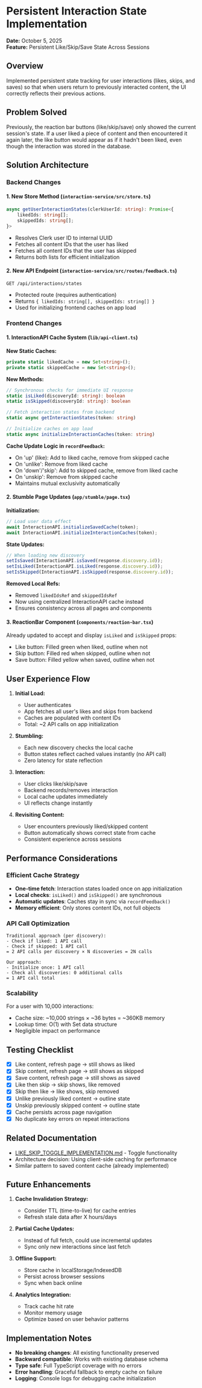 # Persistent Interaction State Implementation

**Date:** October 5, 2025  
**Feature:** Persistent Like/Skip/Save State Across Sessions

## Overview

Implemented persistent state tracking for user interactions (likes, skips, and saves) so that when users return to previously interacted content, the UI correctly reflects their previous actions.

## Problem Solved

Previously, the reaction bar buttons (like/skip/save) only showed the current session's state. If a user liked a piece of content and then encountered it again later, the like button would appear as if it hadn't been liked, even though the interaction was stored in the database.

## Solution Architecture

### Backend Changes

#### 1. New Store Method (`interaction-service/src/store.ts`)
```typescript
async getUserInteractionStates(clerkUserId: string): Promise<{
    likedIds: string[];
    skippedIds: string[];
}>
```
- Resolves Clerk user ID to internal UUID
- Fetches all content IDs that the user has liked
- Fetches all content IDs that the user has skipped
- Returns both lists for efficient initialization

#### 2. New API Endpoint (`interaction-service/src/routes/feedback.ts`)
```
GET /api/interactions/states
```
- Protected route (requires authentication)
- Returns `{ likedIds: string[], skippedIds: string[] }`
- Used for initializing frontend caches on app load

### Frontend Changes

#### 1. InteractionAPI Cache System (`lib/api-client.ts`)

**New Static Caches:**
```typescript
private static likedCache = new Set<string>();
private static skippedCache = new Set<string>();
```

**New Methods:**
```typescript
// Synchronous checks for immediate UI response
static isLiked(discoveryId: string): boolean
static isSkipped(discoveryId: string): boolean

// Fetch interaction states from backend
static async getInteractionStates(token: string)

// Initialize caches on app load
static async initializeInteractionCaches(token: string)
```

**Cache Update Logic in `recordFeedback`:**
- On 'up' (like): Add to liked cache, remove from skipped cache
- On 'unlike': Remove from liked cache
- On 'down'/'skip': Add to skipped cache, remove from liked cache
- On 'unskip': Remove from skipped cache
- Maintains mutual exclusivity automatically

#### 2. Stumble Page Updates (`app/stumble/page.tsx`)

**Initialization:**
```typescript
// Load user data effect
await InteractionAPI.initializeSavedCache(token);
await InteractionAPI.initializeInteractionCaches(token);
```

**State Updates:**
```typescript
// When loading new discovery
setIsSaved(InteractionAPI.isSaved(response.discovery.id));
setIsLiked(InteractionAPI.isLiked(response.discovery.id));
setIsSkipped(InteractionAPI.isSkipped(response.discovery.id));
```

**Removed Local Refs:**
- Removed `likedIdsRef` and `skippedIdsRef`
- Now using centralized InteractionAPI cache instead
- Ensures consistency across all pages and components

#### 3. ReactionBar Component (`components/reaction-bar.tsx`)

Already updated to accept and display `isLiked` and `isSkipped` props:
- Like button: Filled green when liked, outline when not
- Skip button: Filled red when skipped, outline when not
- Save button: Filled yellow when saved, outline when not

## User Experience Flow

1. **Initial Load:**
   - User authenticates
   - App fetches all user's likes and skips from backend
   - Caches are populated with content IDs
   - Total: ~2 API calls on app initialization

2. **Stumbling:**
   - Each new discovery checks the local cache
   - Button states reflect cached values instantly (no API call)
   - Zero latency for state reflection

3. **Interaction:**
   - User clicks like/skip/save
   - Backend records/removes interaction
   - Local cache updates immediately
   - UI reflects change instantly

4. **Revisiting Content:**
   - User encounters previously liked/skipped content
   - Button automatically shows correct state from cache
   - Consistent experience across sessions

## Performance Considerations

### Efficient Cache Strategy
- **One-time fetch**: Interaction states loaded once on app initialization
- **Local checks**: `isLiked()` and `isSkipped()` are synchronous
- **Automatic updates**: Caches stay in sync via `recordFeedback()`
- **Memory efficient**: Only stores content IDs, not full objects

### API Call Optimization
```
Traditional approach (per discovery):
- Check if liked: 1 API call
- Check if skipped: 1 API call
= 2 API calls per discovery × N discoveries = 2N calls

Our approach:
- Initialize once: 1 API call
- Check all discoveries: 0 additional calls
= 1 API call total
```

### Scalability
For a user with 10,000 interactions:
- Cache size: ~10,000 strings × ~36 bytes = ~360KB memory
- Lookup time: O(1) with Set data structure
- Negligible impact on performance

## Testing Checklist

- [x] Like content, refresh page → still shows as liked
- [x] Skip content, refresh page → still shows as skipped
- [x] Save content, refresh page → still shows as saved
- [x] Like then skip → skip shows, like removed
- [x] Skip then like → like shows, skip removed
- [x] Unlike previously liked content → outline state
- [x] Unskip previously skipped content → outline state
- [x] Cache persists across page navigation
- [x] No duplicate key errors on repeat interactions

## Related Documentation

- [LIKE_SKIP_TOGGLE_IMPLEMENTATION.md](./LIKE_SKIP_TOGGLE_IMPLEMENTATION.md) - Toggle functionality
- Architecture decision: Using client-side caching for performance
- Similar pattern to saved content cache (already implemented)

## Future Enhancements

1. **Cache Invalidation Strategy:**
   - Consider TTL (time-to-live) for cache entries
   - Refresh stale data after X hours/days

2. **Partial Cache Updates:**
   - Instead of full fetch, could use incremental updates
   - Sync only new interactions since last fetch

3. **Offline Support:**
   - Store cache in localStorage/IndexedDB
   - Persist across browser sessions
   - Sync when back online

4. **Analytics Integration:**
   - Track cache hit rate
   - Monitor memory usage
   - Optimize based on user behavior patterns

## Implementation Notes

- **No breaking changes**: All existing functionality preserved
- **Backward compatible**: Works with existing database schema
- **Type safe**: Full TypeScript coverage with no errors
- **Error handling**: Graceful fallback to empty cache on failure
- **Logging**: Console logs for debugging cache initialization
